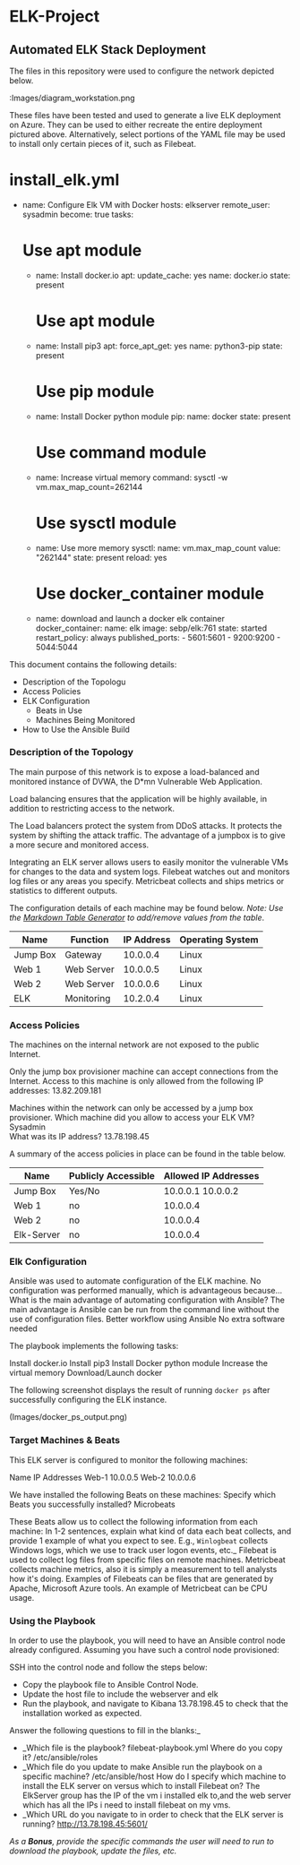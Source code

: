 # ELK-Project                                                                                                                                                                                                     
## Automated ELK Stack Deployment

The files in this repository were used to configure the network depicted below.

:Images/diagram_workstation.png 

These files have been tested and used to generate a live ELK deployment on Azure. They can be used to either recreate the entire deployment pictured above. Alternatively, select portions of the YAML file may be used to install only certain pieces of it, such as Filebeat.

  # install_elk.yml
- name: Configure Elk VM with Docker
 hosts: elkserver
 remote_user: sysadmin
 become: true
 tasks:
   # Use apt module
   - name: Install docker.io
     apt:
       update_cache: yes
       name: docker.io
       state: present

     # Use apt module
   - name: Install pip3
     apt:
       force_apt_get: yes
       name: python3-pip
       state: present

     # Use pip module
   - name: Install Docker python module
     pip:
       name: docker
       state: present

     # Use command module
   - name: Increase virtual memory
     command: sysctl -w vm.max_map_count=262144

     # Use sysctl module
   - name: Use more memory
     sysctl:
       name: vm.max_map_count
       value: "262144"
       state: present
       reload: yes

     # Use docker_container module
   - name: download and launch a docker elk container
     docker_container:
       name: elk
       image: sebp/elk:761
       state: started
       restart_policy: always
       published_ports:
         - 5601:5601
         - 9200:9200
         - 5044:5044


This document contains the following details:
- Description of the Topologu
- Access Policies
- ELK Configuration
  - Beats in Use
  - Machines Being Monitored
- How to Use the Ansible Build


### Description of the Topology

The main purpose of this network is to expose a load-balanced and monitored instance of DVWA, the D*mn Vulnerable Web Application.

Load balancing ensures that the application will be highly available, in addition to restricting access to the network.

The Load balancers protect the system from DDoS attacks. It protects the system by shifting the attack traffic. The advantage of a jumpbox is to give a more secure and monitored access. 

Integrating an ELK server allows users to easily monitor the vulnerable VMs for changes to the data and system logs.
Filebeat watches out and monitors log files or any areas you specify.
Metricbeat collects and ships metrics or statistics to different outputs. 

The configuration details of each machine may be found below.
_Note: Use the [Markdown Table Generator](http://www.tablesgenerator.com/markdown_tables) to add/remove values from the table_.

| Name     | Function | IP Address | Operating System |
|----------|----------|------------|------------------|
| Jump Box | Gateway  | 10.0.0.4   | Linux            |
| Web 1     | Web Server  | 10.0.0.5   | Linux            |
| Web 2     | Web Server  | 10.0.0.6   | Linux            |
| ELK      | Monitoring  | 10.2.0.4   | Linux            |

### Access Policies

The machines on the internal network are not exposed to the public Internet. 

Only the jump box provisioner machine can accept connections from the Internet. Access to this machine is only allowed from the following IP addresses: 13.82.209.181


Machines within the network can only be accessed by a jump box provisioner.
 Which machine did you allow to access your ELK VM? Sysadmin    
 What was its IP address? 13.78.198.45

A summary of the access policies in place can be found in the table below.

| Name     | Publicly Accessible | Allowed IP Addresses |
|----------|---------------------|----------------------|
| Jump Box | Yes/No              | 10.0.0.1 10.0.0.2     |
| Web 1         |      no              |  10.0.0.4                  |
|  Web 2        |          no          |     10.0.0.4               |
|Elk-Server   | no                   | 10.0.0.4                   |

### Elk Configuration

Ansible was used to automate configuration of the ELK machine. No configuration was performed manually, which is advantageous because...
What is the main advantage of automating configuration with Ansible?
The main advantage is Ansible can be run from the command line without the use of configuration files.
Better workflow using Ansible
No extra software needed 


The playbook implements the following tasks:

Install docker.io
Install pip3
Install Docker python module
Increase the virtual memory
Download/Launch docker 

The following screenshot displays the result of running `docker ps` after successfully configuring the ELK instance.

(Images/docker_ps_output.png)

### Target Machines & Beats
This ELK server is configured to monitor the following machines:

Name
IP Addresses
Web-1
10.0.0.5
Web-2
10.0.0.6



We have installed the following Beats on these machines:
Specify which Beats you successfully installed? Microbeats

These Beats allow us to collect the following information from each machine:
In 1-2 sentences, explain what kind of data each beat collects, and provide 1 example of what you expect to see. E.g., `Winlogbeat` collects Windows logs, which we use to track user logon events, etc._
Filebeat is used to collect log files from specific files on remote machines. Metricbeat collects machine metrics, also it is simply a measurement to tell analysts how it's doing. Examples of Filebeats can be files that are generated by Apache, Microsoft Azure tools. An example of Metricbeat can be CPU usage.

### Using the Playbook
In order to use the playbook, you will need to have an Ansible control node already configured. Assuming you have such a control node provisioned: 

SSH into the control node and follow the steps below:
- Copy the playbook file to Ansible Control Node.
- Update the host file to include the webserver and elk
- Run the playbook, and navigate to Kibana 13.78.198.45  to check that the installation worked as expected.

Answer the following questions to fill in the blanks:_
- _Which file is the playbook? filebeat-playbook.yml
 Where do you copy it? /etc/ansible/roles
- _Which file do you update to make Ansible run the playbook on a specific machine? /etc/ansible/host
 How do I specify which machine to install the ELK server on versus which to install Filebeat on? The ElkServer group has the IP of the vm i installed elk to,and the web server which has all the IPs i need to install filebeat on my vms.
- _Which URL do you navigate to in order to check that the ELK server is running? http://13.78.198.45:5601/

_As a **Bonus**, provide the specific commands the user will need to run to download the playbook, update the files, etc._
